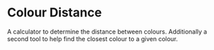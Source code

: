 # Colour Distance

A calculator to determine the distance between colours. Additionally a second tool to help find the closest colour to a given colour.
